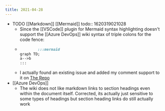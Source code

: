 ```yaml
---
title: 2021-04-28
---
```


- TODO [[Markdown]] [[Mermaid]]
  todo:: 1620319021028
	- Since the [[VSCode]] plugin for Mermaid syntax highlighting doesn't support the [[Azure DevOps]] wiki syntax of triple colons for the code fence:
	-
	  ```md
	  		  :::mermaid
	  graph TD;
	  a-->b
	  :::
	  ```
	- I actually found an existing issue and added my comment support to it on [The Repo](https://github.com/bpruitt-goddard/vscode-mermaid-syntax-highlight)
- [[Azure DevOps]]
	- The wiki does not like markdown links to section headings even within the document itself. Corrected, its actually just sensitive to some types of headings but section heading links do still actually work